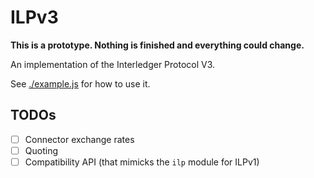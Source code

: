 # ILPv3

**This is a prototype. Nothing is finished and everything could change.**

An implementation of the Interledger Protocol V3.

See [./example.js](./example.js) for how to use it.

## TODOs

- [ ] Connector exchange rates
- [ ] Quoting
- [ ] Compatibility API (that mimicks the `ilp` module for ILPv1)
